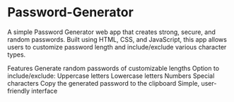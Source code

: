 # Password-Generator

A simple Password Generator web app that creates strong, secure, and random passwords.
Built using HTML, CSS, and JavaScript, this app allows users to customize password length and include/exclude various character types.

Features
Generate random passwords of customizable lengths
Option to include/exclude:
Uppercase letters
Lowercase letters
Numbers
Special characters
Copy the generated password to the clipboard
Simple, user-friendly interface
